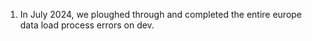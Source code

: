 1. In July 2024, we ploughed through and completed the entire europe data load process errors on dev.
